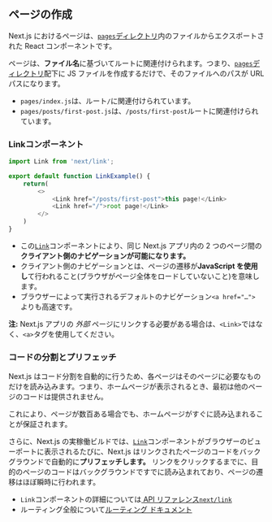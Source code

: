 ## ページの作成
Next.js におけるページは、[`pages`ディレクトリ](https://nextjs.org/docs/basic-features/pages)内のファイルからエクスポートされた React コンポーネントです。

ページは、**ファイル名**に基づいてルートに関連付けられます。つまり、[`pages`ディレクトリ](https://nextjs.org/docs/basic-features/pages)配下に JS ファイルを作成するだけで、そのファイルへのパスが URL パスになります。   
- `pages/index.js`は、ルート`/`に関連付けられています。
- `pages/posts/first-post.js`は、`/posts/first-post`ルートに関連付けられています。

### Linkコンポーネント
```js
import Link from 'next/link';

export default function LinkExample() {	
	return(
		<>
			<Link href="/posts/first-post">this page!</Link>
			<Link href="/">root page!</Link>
		</>
	)
}

```

- この[`Link`](https://nextjs.org/docs/api-reference/next/link)コンポーネントにより、同じ Next.js アプリ内の 2 つのページ間の**クライアント側のナビゲーションが可能になります。**
- クライアント側のナビゲーションとは、ページの遷移が**JavaScript を使用し**て行われること(ブラウザがページ全体をロードしていないこと)を意味します。
- ブラウザーによって実行されるデフォルトのナビゲーション`<a href="…">` よりも高速です。

**注:** Next.js アプリの _外部_ ページにリンクする必要がある場合は、`<Link>`ではなく、`<a>`タグを使用してください。

### コードの分割とプリフェッチ
Next.js はコード分割を自動的に行うため、各ページはそのページに必要なものだけを読み込みます。つまり、ホームページが表示されるとき、最初は他のページのコードは提供されません。  
    
これにより、ページが数百ある場合でも、ホームページがすぐに読み込まれることが保証されます。  
    
さらに、Next.js の実稼働ビルドでは、[`Link`](https://nextjs.org/docs/api-reference/next/link)コンポーネントがブラウザーのビューポートに表示されるたびに、Next.js はリンクされたページのコードをバックグラウンドで自動的に**プリフェッチします。** リンクをクリックするまでに、目的のページのコードはバックグラウンドですでに読み込まれており、ページの遷移はほぼ瞬時に行われます。

- `Link`コンポーネントの詳細については[ API リファレンス`next/link`](https://nextjs.org/docs/api-reference/next/link)
- ルーティング全般について[ルーティング ドキュメント](https://nextjs.org/docs/routing/introduction)
